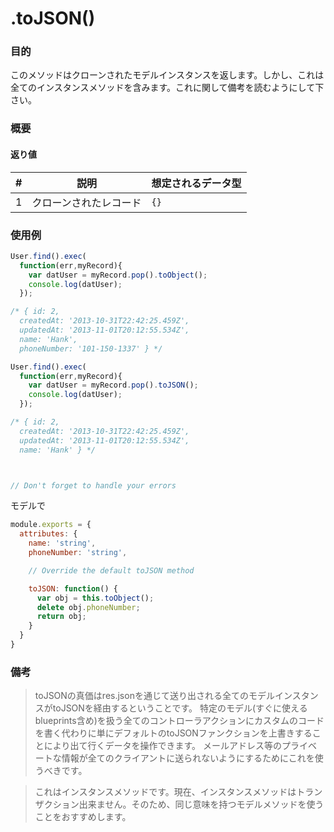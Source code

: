 # .toJSON()

### 目的
このメソッドはクローンされたモデルインスタンスを返します。しかし、これは全てのインスタンスメソッドを含みます。これに関して備考を読むようにして下さい。

### 概要


#### 返り値

| # | 説明              | 想定されるデータ型 |
|---|---------------------|---------------------|
| 1 |  クローンされたレコード    | `{}`     |


### 使用例

```javascript
User.find().exec(
  function(err,myRecord){
    var datUser = myRecord.pop().toObject();
    console.log(datUser);
  });

/* { id: 2,
  createdAt: '2013-10-31T22:42:25.459Z',
  updatedAt: '2013-11-01T20:12:55.534Z',
  name: 'Hank',
  phoneNumber: '101-150-1337' } */

User.find().exec(
  function(err,myRecord){
    var datUser = myRecord.pop().toJSON();
    console.log(datUser);
  });

/* { id: 2,
  createdAt: '2013-10-31T22:42:25.459Z',
  updatedAt: '2013-11-01T20:12:55.534Z',
  name: 'Hank' } */



// Don't forget to handle your errors

```

モデルで

```javascript
module.exports = {
  attributes: {
    name: 'string',
    phoneNumber: 'string',

    // Override the default toJSON method

    toJSON: function() {
      var obj = this.toObject();
      delete obj.phoneNumber;
      return obj;
    }
  }
}

```
### 備考
> toJSONの真価はres.jsonを通じて送り出される全てのモデルインスタンスがtoJSONを経由するということです。
> 特定のモデル(すぐに使えるblueprints含め)を扱う全てのコントローラアクションにカスタムのコードを書く代わりに単にデフォルトのtoJSONファンクションを上書きすることにより出て行くデータを操作できます。
> メールアドレス等のプライベートな情報が全てのクライアントに送られないようにするためにこれを使うべきです。

> これはインスタンスメソッドです。現在、インスタンスメソッドはトランザクション出来ません。そのため、同じ意味を持つモデルメソッドを使うことをおすすめします。  


<docmeta name="uniqueID" value="toJSON161307">
<docmeta name="methodType" value="instance">
<docmeta name="importance" value="undefined">
<docmeta name="displayName" value=".toJSON()">

